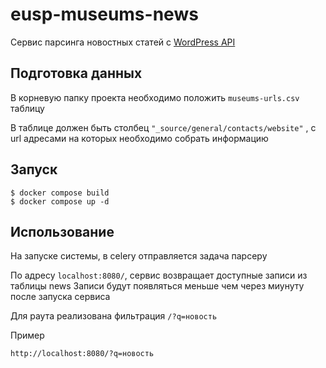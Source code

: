 # eusp-museums-news

Сервис парсинга новостных статей с  [WordPress API](https://developer.wordpress.org/rest-api/)
## Подготовка данных

В корневую папку проекта необходимо положить `museums-urls.csv` таблицу 

В таблице должен быть столбец `"_source/general/contacts/website"` , с url адресами на которых необходимо собрать информацию
## Запуск
```console
$ docker compose build
$ docker compose up -d
```
## Использование
На запуске системы, в celery отправляется задача парсеру

По адресу `localhost:8080/`, сервис возвращает доступные записи из таблицы news
Записи будут появляться меньше чем через миунуту после запуска сервиса

Для раута реализована фильтрация `/?q=новость`

Пример
```
http://localhost:8080/?q=новость
```